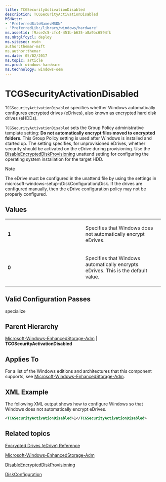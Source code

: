 ```yaml
---
title: TCGSecurityActivationDisabled
description: TCGSecurityActivationDisabled
MSHAttr:
- 'PreferredSiteName:MSDN'
- 'PreferredLib:/library/windows/hardware'
ms.assetid: f9ace2c5-cfc4-451b-b635-a8a9bc6594fb
ms.mktglfcycl: deploy
ms.sitesec: msdn
author:themar-msft
ms.author:themar
ms.date: 05/02/2017
ms.topic: article
ms.prod: windows-hardware
ms.technology: windows-oem
---
```

# TCGSecurityActivationDisabled

`TCGSecurityActivationDisabled` specifies whether Windows automatically configures encrypted drives (eDrives), also known as encrypted hard disk drives (eHDDs).

`TCGSecurityActivationDisabled` sets the Group Policy administrative template setting: **Do not automatically encrypt files moved to encrypted folders**. This Group Policy setting is used after Windows is installed and started up. The setting specifies, for unprovisioned eDrives, whether security should be activated on the eDrive during provisioning. Use the [DisableEncryptedDiskProvisioning](microsoft-windows-setup-diskconfiguration-disableencrypteddiskprovisioning.md) unattend setting for configuring the operating system installation for the target HDD.

> [!Note]
> The eDrive must be configured in the unattend file by using the settings in microsoft-windows-setup-\\DiskConfiguration\\Disk. If the drives are configured manually, then the eDrive configuration policy may not be properly configured.

## Values

<table>
<colgroup>
<col width="50%" />
<col width="50%" />
</colgroup>
<tbody>
<tr class="odd">
<td><p><strong>1</strong></p></td>
<td><p>Specifies that Windows does not automatically encrypt eDrives.</p></td>
</tr>
<tr class="even">
<td><p><strong>0</strong></p></td>
<td><p>Specifies that Windows automatically encrypts eDrives. This is the default value.</p></td>
</tr>
</tbody>
</table>

## Valid Configuration Passes

specialize

## Parent Hierarchy

[Microsoft-Windows-EnhancedStorage-Adm](microsoft-windows-enhancedstorage-adm.md) | **TCGSecurityActivationDisabled**

## Applies To

For a list of the Windows editions and architectures that this component supports, see [Microsoft-Windows-EnhancedStorage-Adm](microsoft-windows-enhancedstorage-adm.md).

## XML Example

The following XML output shows how to configure Windows so that Windows does not automatically encrypt eDrives.

```XML
<TCGSecurityActivationDisabled>1</TCGSecurityActivationDisabled>
```

## Related topics

[Encrypted Drives (eDrive) Reference](http://go.microsoft.com/fwlink/?LinkId=217371)

[Microsoft-Windows-EnhancedStorage-Adm](microsoft-windows-enhancedstorage-adm.md)

[DisableEncryptedDiskProvisioning](microsoft-windows-setup-diskconfiguration-disableencrypteddiskprovisioning.md)

[DiskConfiguration](microsoft-windows-setup-diskconfiguration.md)
